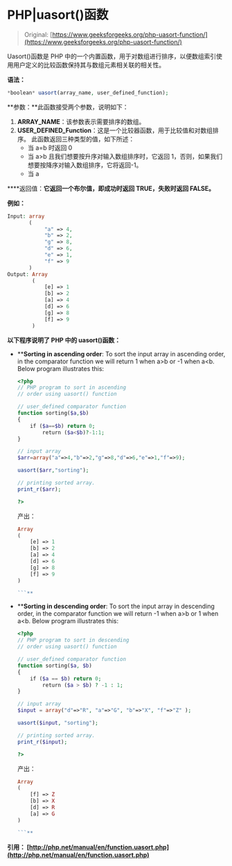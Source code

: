 # PHP|uasort()函数

> Original: [https://www.geeksforgeeks.org/php-uasort-function/](https://www.geeksforgeeks.org/php-uasort-function/)

Uasort()函数是 PHP 中的一个内置函数，用于对数组进行排序，以便数组索引使用用户定义的比较函数保持其与数组元素相关联的相关性。

**语法：**

```php
*boolean* uasort(array_name, user_defined_function);

```

**参数：**此函数接受两个参数，说明如下：

1.  **ARRAY_NAME**：该参数表示需要排序的数组。
2.  **USER_DEFINED_Function**：这是一个比较器函数，用于比较值和对数组排序。 此函数返回三种类型的值，如下所述：
    *   当 a=b 时返回 0
    *   当 a>b 且我们想要按升序对输入数组排序时，它返回 1，否则，如果我们想要按降序对输入数组排序，它将返回-1。
    *   当 a

****返回值：**它返回一个布尔值，即成功时返回 TRUE，失败时返回 FALSE。**

**例如：**

```php
Input: array
       (
            "a" => 4,
            "b" => 2,
            "g" => 8,
            "d" => 6,
            "e" => 1,
            "f" => 9
       )
Output: Array 
        ( 
            [e] => 1 
            [b] => 2 
            [a] => 4 
            [d] => 6 
            [g] => 8 
            [f] => 9 
        ) 
```

**以下程序说明了 PHP 中的 uasort()函数：**

*   ****Sorting in ascending order**: To sort the input array in ascending order, in the comparator function we will return 1 when a>b or -1 when a<b. Below program illustrates this:

    ```php
    <?php
    // PHP program to sort in ascending
    // order using uasort() function

    // user_defined comparator function
    function sorting($a,$b)
    {
        if ($a==$b) return 0;
            return ($a<$b)?-1:1;
    }

    // input array  
    $arr=array("a"=>4,"b"=>2,"g"=>8,"d"=>6,"e"=>1,"f"=>9);

    uasort($arr,"sorting");

    // printing sorted array.
    print_r($arr);

    ?>
    ```

    产出：

    ```php
    Array
    (
        [e] => 1
        [b] => 2
        [a] => 4
        [d] => 6
        [g] => 8
        [f] => 9
    )

    ```** 
*   ****Sorting in descending order**: To sort the input array in descending order, in the comparator function we will return -1 when a>b or 1 when a<b. Below program illustrates this:

    ```php
    <?php
    // PHP program to sort in descending
    // order using uasort() function

    // user_defined comparator function
    function sorting($a, $b) 
    {
        if ($a == $b) return 0;
            return ($a > $b) ? -1 : 1;
    }

    // input array
    $input = array("d"=>"R", "a"=>"G", "b"=>"X", "f"=>"Z" );

    uasort($input, "sorting");

    // printing sorted array.
    print_r($input);

    ?>
    ```

    产出：

    ```php
    Array
    (
        [f] => Z
        [b] => X
        [d] => R
        [a] => G
    )

    ```** 

****引用：**
[http://php.net/manual/en/function.uasort.php](http://php.net/manual/en/function.uasort.php)**